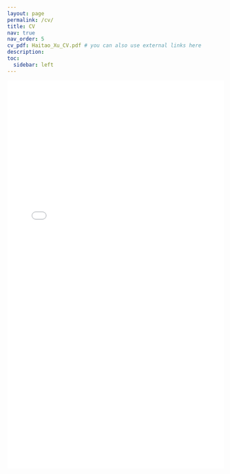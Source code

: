 ```yaml
---
layout: page
permalink: /cv/
title: CV
nav: true
nav_order: 5
cv_pdf: Haitao_Xu_CV.pdf # you can also use external links here
description:
toc:
  sidebar: left
---
```


<iframe src="/assets/pdf/Haitao_Xu_CV.pdf" width="100%" height="900px" style="border: none;"></iframe>

